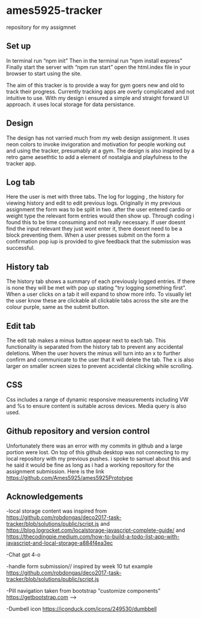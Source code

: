 # ames5925-tracker
 repository for my assigmnet

## Set up 
In terminal run “npm init”
Then in the terminal run “npm install express”
Finally start the server with “npm run start”
open the html.index file in your browser to start using the site. 

 The aim of this tracker is to provide a way for gym goers new and old to track their progress. Currently tracking apps are overly complicated and not intuitive to use. With my design i ensured a simple and straight forward UI approach. it uses local storage for data persistance. 

## Design
The design has not varried much from my web design assignment. It uses neon colors to invoke invigoration and motivation for people working out and using the tracker, presumably at a gym. The design is also inspired by a retro game aesethtic to add a element of nostalgia and playfulness to the tracker app.  

 ## Log tab 
 Here the user is met with three tabs. The log for logging , the history for viewing history and edit to edit previous logs. Originally in my previous assignment the form was to be split in two. after the user entered cardio or weight type the relevant form entries would then show up. Through coding i found this to be time consuming and not really necessary. If user doesnt find the input relevant they just wont enter it, there doesnt need to be a block preventing them. When a user presses submit on the form a confirmation pop iup is provided to give feedback that the submission was successful. 

## History tab 
The history tab shows a summary of each previously logged entries. If there is none they will be met with pop up stating "try logging something first". When a user clicks on a tab it will expand to show more info. To visually let the user know these are clickable all clickable tabs across the site are the colour purple, same as the submit button.

 ## Edit tab 
The edit tab makes a minus button appear next to each tab. This functionality is separated from the history tab to prevent any accidental deletions. When the user hovers the minus will turn into an x to further confirm and communicate to the user that it will delete the tab. The x is also larger on smaller screen sizes to prevent accidental clicking while scrolling.

## CSS
Css includes a range of dynamic responsive measurements including VW and %s to ensure content is suitable across devices. Media query is also used. 

## Github repository and version control
Unfortunately there was an error with my commits in github and a large portion were lost. On top of this github desktop was not connecting to my local repository with my previous pushes. i spoke to samuel about this and he said it would be fine as long as i had a working repository for the assignment submission. Here is the link https://github.com/Ames5925/ames5925Prototype 

## Acknowledgements 
-local storage content was inspired from https://github.com/robdongas/deco2017-task-tracker/blob/solutions/public/script.js and https://blog.logrocket.com/localstorage-javascript-complete-guide/ and https://thecodingpie.medium.com/how-to-build-a-todo-list-app-with-javascript-and-local-storage-a884f4ea3ec

-Chat gpt 4-o

-handle form submission// inspired by week 10 tut example https://github.com/robdongas/deco2017-task-tracker/blob/solutions/public/script.js

-Pill navigation taken from bootstrap "customize components" https://getbootstrap.com -->

-Dumbell icon https://iconduck.com/icons/249530/dumbbell

